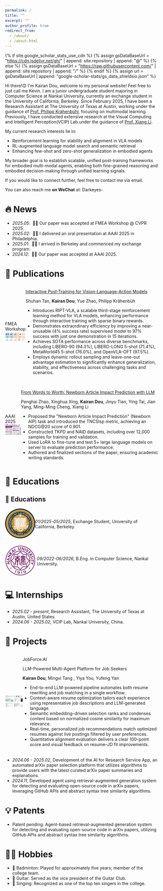 ```yaml
---
permalink: /
title: ""
excerpt: ""
author_profile: true
redirect_from: 
  - /about/
  - /about.html
---
```


{% if site.google_scholar_stats_use_cdn %}
{% assign gsDataBaseUrl = "https://cdn.jsdelivr.net/gh/" | append: site.repository | append: "@" %}
{% else %}
{% assign gsDataBaseUrl = "https://raw.githubusercontent.com/" | append: site.repository | append: "/" %}
{% endif %}
{% assign url = gsDataBaseUrl | append: "google-scholar-stats/gs_data_shieldsio.json" %}

<span class='anchor' id='about-me'></span>

Hi there!😊 I'm Kairan Dou, welcome to my personal website! Feel free to just call me Kevin. I am a junior undergraduate student majoring in Computer Science at Nankai University, currently an exchange student in the University of California, Berkeley. Since February 2025, I have been a Research Assistant at The University of Texas at Austin, working under the guidance of [Prof. Philipp Krähenbühl](https://www.philkr.net/), focusing on multimodal learning. Previously, I have conducted extensive research at the Visual Computing and Intelligent Perception(VCIP) Lab under the guidance of [Prof. Xiang Li](https://implus.github.io/).

My current research interests lie in:
- Reinforcement learning for stability and alignment in VLA models
- RL-augmented language model search and semantic retrieval
- Enhancing few-shot and zero-shot generalization in embodied agents


My broader goal is to establish scalable, unified post-training frameworks for embodied multi-modal agents, enabling both fine-grained reasoning and embodied decision-making through unified learning signals.

If you would like to connect further, feel free to contact me via email. 

You can also reach me **on WeChat** at: Darkeyes-

# 🔥 News
- *2025.05*: &nbsp;🎉🎉 Our paper was accepted at FMEA Workshop @ CVPR 2025.
- *2025.02*: &nbsp;🎉🎉 I delivered an oral presentation at AAAI 2025 in Philadelphia.
- *2025.01*: &nbsp;🎉🎉 I arrived in Berkeley and commenced my exchange program.
- *2024.12*: &nbsp;🎉🎉 Our paper was accepted at AAAI 2025.

# 📝 Publications 


<div class='paper-box'><div class='paper-box-image'><div><div class="badge">FMEA Workshop</div><img src='images/ript.png' alt="sym" width="100%"></div></div>
<div class='paper-box-text' markdown="1">

[Interactive Post-Training for Vision-Language-Action Models](https://www.arxiv.org/pdf/2505.17016)

Shuhan Tan, **Kairan Dou**, Yue Zhao, Philipp Krähenbüh

 <strong><span class='show_paper_citations' data='DhtAFkwAAAAJ:ALROH1vI_8AC'></span></strong>
- Introduces RIPT-VLA, a scalable third-stage reinforcement learning method for VLA models, enhancing performance through interactive training with sparse binary rewards.
- Demonstrates extraordinary efficiency by improving a near-unusable (4% success rate) supervised model to 97% success with just one demonstration in 15 iterations.
- Achieves SOTA performance across diverse benchmarks, including LIBERO-90 (94.3%), LIBERO-LONG 5-shot (71.4%), MetaWorld45 5-shot (76.0%), and OpenVLA-OFT (97.5%).
- Employs dynamic rollout sampling and leave-one-out advantage estimation to significantly enhance generalization, stability, and effectiveness across challenging tasks and scenarios.
</div>
</div>

<div class='paper-box'><div class='paper-box-image'><div><div class="badge">AAAI 2025</div><img src='images/1.png' alt="sym" width="100%"></div></div>
<div class='paper-box-text' markdown="1">

[From Words to Worth: Newborn Article Impact Prediction with LLM](https://arxiv.org/pdf/2408.03934)

Penghai Zhao, Xinghua Xing, **Kairan Dou**, Jinyu Tian, Ying Tai, Jian Yang, Ming-Ming Cheng, Xiang Li

 <strong><span class='show_paper_citations' data='DhtAFkwAAAAJ:ALROH1vI_8AC'></span></strong>
- Proposed the "Newborn Article Impact Prediction" (Newborn AIP) task and introduced the TNCSIsp metric, achieving an NDCG@20 score of 0.901.
- Constructed TKPD and NAID datasets, including over 12,000 samples for training and validation.
- Used LoRA to fine-tune and test 5+ large language models on server to evaluate prediction performance.
- Authored and finalized sections of the paper, ensuring academic writing standards.
</div>
</div>




# 📖 Educations

<style>
.paper-box {
  display: flex;
  align-items: center;
  margin-bottom: 20px;
}

.paper-box-image img {
  width: 100px;
  box-shadow: none; /* 去除阴影 */
  margin-right: 15px; /* 控制图片与文字之间的距离 */
}

.paper-box-text {
  margin: 0; /* 去掉额外间距 */
}
</style>

<h2>📖 Educations</h2>

<div class='paper-box'>
  <div class='paper-box-image'>
    <img src='images/ucb.png' alt="ucb">
  </div>
  <div class='paper-box-text'>
    <p><em>01/2025-05/2025</em>, Exchange Student, University of California, Berkeley.</p>
  </div>
</div>

<div class='paper-box'>
  <div class='paper-box-image'>
    <img src='images/nku.png' alt="nku">
  </div>
  <div class='paper-box-text'>
    <p><em>09/2022-06/2026</em>, B.Eng. in Computer Science, Nankai University.</p>
  </div>
</div>

# 💻 Internships
- *2025.02 - present*, Research Assistant, The University of Texas at Austin, United States.
- *2024.06 - 2025.02*, VCIP Lab, Nankai University, China.
<!-- - *2024.06 - 2024.09*, Chinasoft International Co., Ltd., China.-->
<!-- - *2023.05 - 2023.08*, Beijing Advanced Digital Technology Co., Ltd., China.-->

# 💬 Projects

<div class='paper-box'><div class='paper-box-image'><img src='images/Poster.jpg' alt="sym" width="100%"></div>
<div class='paper-box-text' markdown="1">

JobForce.AI

LLM-Powered Multi-Agent Platform for Job Seekers

**Kairan Dou**, Mingxi Tang , Yiya You, Yufeng Yan

- End-to-end LLM-powered pipeline automates both resume rewriting and job matching in a single workflow.
- Context-aware resume optimization tailors each experience using representative job descriptions and LLM-generated language.
- Semantic embedding–driven selection ranks and condenses content based on normalized cosine similarity for maximum relevance.
- Real-time, personalized job recommendations match optimized resumes against live postings filtered by user preferences.
- Quantitative alignment evaluation delivers a clear 100-point score and visual feedback on resume–JD fit improvements.
</div>
</div>


- *2024.06 - 2025.02*, Development of the AI for Research Service App, an automated arXiv paper selection platform that utilizes algorithms to provide users with the latest curated arXiv paper summaries and explanations.
- *2024.11*, Developed agent using retrieval-augmented generation system for detecting and evaluating open-source code in arXiv papers, leveraging GitHub APIs and abstract syntax tree similarity algorithms.
<!-- - *2024.10*, Agent-based technology for automatic author disambiguation and information generation. -->


<!-- 🎖 Honors and Awards*2024.08* Awarded Outstanding Individual for contributions to Chinasoft International Co., Ltd. *2024.02* Honorable Mention, Mathematical Contest in Modeling (MCM) -->




# 💡 Patents

- Patent pending: Agent-based retrieval-augmented generation system for detecting and evaluating open-source code in arXiv papers, utilizing GitHub APIs and abstract syntax tree similarity algorithms.

# 🏃‍♂️ Hobbies
- 🏸 Badminton: Played for approximately five years; member of the college team.​
- 🎸 Guitar: Served as the vice president of the Guitar Club.​
- 🎤 Singing: Recognized as one of the top ten singers in the college.​
